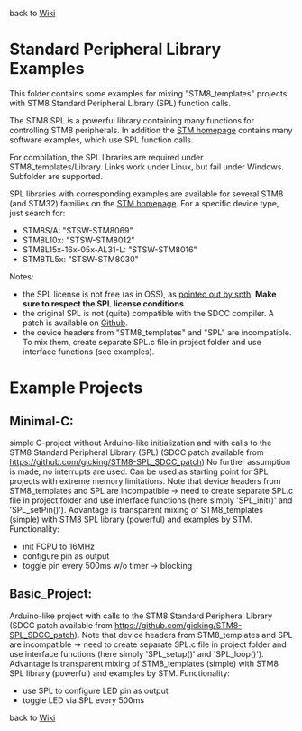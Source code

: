 back to [Wiki](https://github.com/gicking/STM8_templates/wiki)


Standard Peripheral Library Examples
=================

This folder contains some examples for mixing "STM8_templates"
projects with STM8 Standard Peripheral Library (SPL) function calls.

The STM8 SPL is a powerful library containing many functions for controlling
STM8 peripherals. In addition the [STM homepage](http://www.st.com) contains
many software examples, which use SPL function calls.

For compilation, the SPL libraries are required under STM8_templates/Library.
Links work under Linux, but fail under Windows. Subfolder are supported.

SPL libraries with corresponding examples are available for several STM8 
(and STM32) families on the [STM homepage](http://www.st.com). For a specific 
device type, just search for:
  - STM8S/A: "STSW-STM8069" 
  - STM8L10x: "STSW-STM8012"
  - STM8L15x-16x-05x-AL31-L: "STSW-STM8016" 
  - STM8TL5x: "STSW-STM8030" 

Notes:
  - the SPL license is not free (as in OSS), 
  as [pointed out by spth](https://github.com/gicking/STM8-SPL_SDCC_patch/issues/1). 
  **Make sure to respect the SPL license conditions** 
  - the original SPL is not (quite) compatible with the SDCC compiler. A patch is 
  available on [Github](https://github.com/gicking/STM8-SPL_SDCC_patch).
  - the device headers from "STM8_templates" and "SPL" are incompatible. To mix them, 
  create separate SPL.c file in project folder and use interface functions (see examples).


Example Projects
=================

Minimal-C: 
----------
  simple C-project without Arduino-like initialization and with calls to the 
  STM8 Standard Peripheral Library (SPL)
  (SDCC patch available from https://github.com/gicking/STM8-SPL_SDCC_patch)
  No further assumption is made, no interrupts are used.
  Can be used as starting point for SPL projects with extreme memory limitations.
  Note that device headers from STM8_templates and SPL are incompatible ->
  need to create separate SPL.c file in project folder and use interface
  functions (here simply 'SPL_init()' and 'SPL_setPin()').
  Advantage is transparent mixing of STM8_templates (simple) with STM8
  SPL library (powerful) and examples by STM.
  Functionality:
  - init FCPU to 16MHz
  - configure pin as output
  - toggle pin every 500ms w/o timer -> blocking


Basic_Project: 
----------
  Arduino-like project with calls to the STM8 Standard Peripheral Library
  (SDCC patch available from https://github.com/gicking/STM8-SPL_SDCC_patch). 
  Note that device headers from STM8_templates and SPL are incompatible ->
  need to create separate SPL.c file in project folder and use interface
  functions (here simply 'SPL_setup()' and 'SPL_loop()').
  Advantage is transparent mixing of STM8_templates (simple) with STM8
  SPL library (powerful) and examples by STM.
  Functionality:
  - use SPL to configure LED pin as output
  - toggle LED via SPL every 500ms


back to [Wiki](https://github.com/gicking/STM8_templates/wiki)

